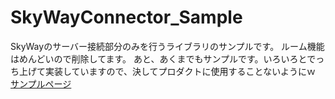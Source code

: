 # SkyWayConnector_Sample
SkyWayのサーバー接続部分のみを行うライブラリのサンプルです。
ルーム機能はめんどいので削除してます。
あと、あくまでもサンプルです。いろいろとでっち上げて実装していますので、決してプロダクトに使用することないようにｗ
[サンプルページ](https://turbographics2000.github.io/SkyWayConnector_Sample/)
